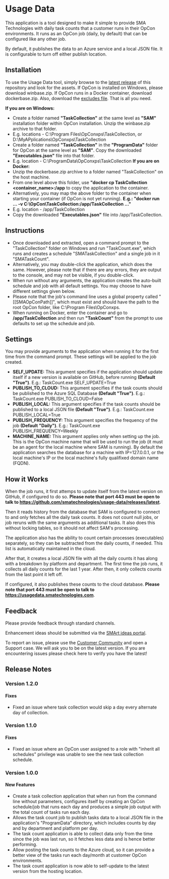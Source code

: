 # Usage Data

This application is a tool designed to make it simple to provide SMA Technologies with daily task counts that a customer runs in their OpCon environments. It runs as an OpCon job (daily, by default) that can be configured like any other job.

By default, it publishes the data to an Azure service and a local JSON file. It is configurable to turn off either publish location.

## Installation

To use the Usage Data tool, simply browse to the [latest release](https://github.com/smatechnologies/usage-data/releases/latest) of this repository and look for the assets. If OpCon is installed on Windows, please download winbase.zip. If OpCon runs in a Docker container, download dockerbase.zip. Also, download the [excludes file](https://github.com/smatechnologies/usage-data/blob/master/config/Executables.json). That is all you need.

**If you are on Windows:**
- Create a folder named **"TaskCollection"** at the same level as **"SAM"** installation folder within OpCon installation. Unzip the winbase.zip archive to that folder.
- E.g. locations - C:\Program Files\OpConxps\TaskCollection, or D:\MyAPplications\OpConxps\TaskCollection
- Create a folder named **"TaskCollection"** in the **"ProgramData"** folder for OpCon at the same level as **"SAM"**. Copy the downloaded **"Executables.json"** file into that folder.
- E.g. location - C:\ProgramData\OpConxps\TaskCollection
**If you are on Docker:**
- Unzip the dockerbase.zip archive to a folder named "TaskCollection" on the host machine.
- From one level above this folder, use **"docker cp TaskCollection <container_name>:/app** to copy the application to the container.
- Alternatively, you may map the above folder to the container when starting your container (if OpCon is not yet running). **E.g.: "docker run ... -v C:\OpCon\TaskCollection:/app/TaskCollection ..."**
- E.g. location - /app/TaskCollection
- Copy the downloaded **"Executables.json"** file into /app/TaskCollection.

## Instructions
- Once downloaded and extracted, open a command prompt to the "TaskCollection" folder on Windows and run "TaskCount.exe", which runs and creates a schedule "SMATaskCollection" and a single job in it "SMATaskCount".
- Alternatively, you may double-click the application, which does the same. However, please note that if there are any errors, they are output to the console, and may not be visible, if you double-click.
- When run without any arguments, the application creates the auto-built schedule and job with all default settings. You may choose to have different settings given below.
- Please note that the job's command line uses a global property called "[[SMAOpConPath]]", which must exist and should have the path to the root OpCon folder, like C:\Program Files\OpConxps.
- When running on Docker, enter the container and go to **/app/TaskCollection** and then run **"TaskCount"** from the prompt to use defaults to set up the schedule and job.

## Settings

You may provide arguments to the application when running it for the first time from the command prompt. These settings will be applied to the job created.

- **SELF_UPDATE:** This argument specifies if the application should update itself if a new version is available on GitHub, before running **(Default "True")**. E.g.: TaskCount.exe SELF_UPDATE=True
- **PUBLISH_TO_CLOUD:** This argument specifies if the task counts should be published to the Azure SQL Database **(Default "True")**. E.g.: TaskCount.exe PUBLISH_TO_CLOUD=False
- **PUBLISH_LOCAL:** This argument specifies if the task counts should be published to a local JSON file **(Default "True")**. E.g.: TaskCount.exe PUBLISH_LOCAL=True
- **PUBLISH_FREQUENCY:** This argument specifies the frequency of the job **(Default "Daily")**. E.g.: TaskCount.exe PUBLISH_FREQUENCY=Weekly
- **MACHINE_NAME:** This argument applies only when setting up the job. This is the OpCon machine name that will be used to run the job (it must be an agent for the local machine where SAM is running). By default the application searches the database for a machine with IP=127.0.0.1, or the local machine's IP or the local machine's fully qualifixed domain name (FQDN).

## How it Works

When the job runs, it first attemps to update itself from the latest version on GitHub, if configured to do so. **Please note that port 443 must be open to talk to https://github.com/smatechnologies/usage-data/releases/latest**.

Then it reads history from the database that SAM is configured to connect to and only fetches all the daily task counts. It does not count null jobs, or job reruns with the same arguments as additional tasks. It also does this without locking tables, so it should not affect SAM's processing.

The application also has the ability to count certain processes (executables) separately, so they can be subtracted from the daily counts, if needed. This list is automatically maintained in the cloud.

After that, it creates a local JSON file with all the daily counts it has along with a breakdown by platform and department. The first time the job runs, it collects all daily counts for the last 1 year. After then, it only collects counts from the last point it left off.

If configured, it also publishes these counts to the cloud database. **Please note that port 443 must be open to talk to https://usagedata.smatechnologies.com**.

## Feedback

Please provide feedback through standard channels.

Enhancement ideas should be submitted via the [SMArt ideas portal](https://smartideas.featureupvote.com/suggestions/add).

To report an issue, please use the [Customer Community](https://smatechnologies.force.com/smartusers/login]) and open a Support case.  We will ask you to be on the latest version.  If you are encountering issues please check here to verify you have the latest!

## Release Notes

### Version 1.2.0
#### Fixes
- Fixed an issue where task collection would skip a day every alternate day of collection.

### Version 1.1.0
#### Fixes
- Fixed an issue where an OpCon user assigned to a role with "inherit all schedules" privilege was unable to see the new task collection schedule.

### Version 1.0.0
#### New Features
- Create a task collection application that when run from the command line without parameters, configures itself by creating an OpCon schedule/job that runs each day and produces a simple job output with the total count of tasks run each day.
- Allows the task count job to publish tasks data to a local JSON file in the application's "ProgramData" directory, which includes counts by day and by department and platform per day.
- The task count application is able to collect data only from the time since the job was last run, so it fetches less data and is hence better performing.
- Allow posting the task counts to the Azure cloud, so it can provide a better view of the tasks run each day/month at customer OpCon environments.
- The task count application is now able to self-update to the latest version from the hosting location.
